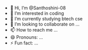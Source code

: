 - 👋 Hi, I’m @Santhoshini-08
- 👀 I’m interested in coding
- 🌱 I’m currently studying btech cse 
- 💞️ I’m looking to collaborate on ...
- 📫 How to reach me ...
- 😄 Pronouns: ...
- ⚡ Fun fact: ...

<!---
Santhoshini-08/Santhoshini-08 is a ✨ special ✨ repository because its `README.md` (this file) appears on your GitHub profile.
You can click the Preview link to take a look at your changes.
--->
